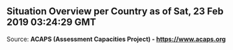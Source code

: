 ## Situation Overview per Country as of Sat, 23 Feb 2019 03:24:29 GMT

Source: **ACAPS (Assessment Capacities Project) - https://www.acaps.org**